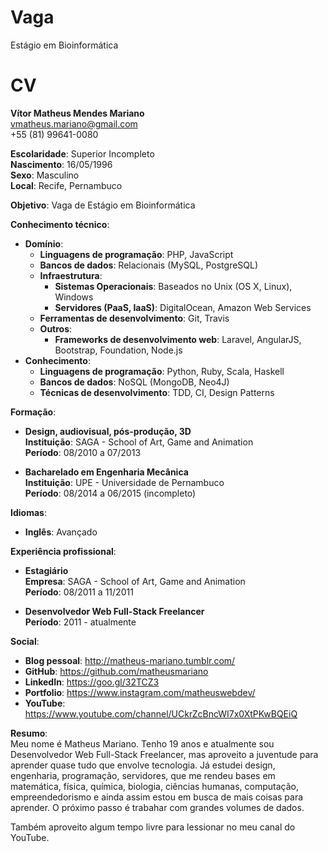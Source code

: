 Vaga
====

Estágio em Bioinformática


CV
==

**Vítor Matheus Mendes Mariano**  
vmatheus.mariano@gmail.com  
+55 (81) 99641-0080

**Escolaridade**: Superior Incompleto  
**Nascimento**: 16/05/1996  
**Sexo**: Masculino   
**Local**: Recife, Pernambuco

**Objetivo**: Vaga de Estágio em Bioinformática

**Conhecimento técnico**:
- **Domínio**:
  - **Linguagens de programação**: PHP, JavaScript
  - **Bancos de dados**: Relacionais (MySQL, PostgreSQL)
  - **Infraestrutura**:
    - **Sistemas Operacionais**: Baseados no Unix (OS X, Linux), Windows
    - **Servidores (PaaS, IaaS)**: DigitalOcean, Amazon Web Services
  - **Ferramentas de desenvolvimento**: Git, Travis
  - **Outros**:
    - **Frameworks de desenvolvimento web**: Laravel, AngularJS, Bootstrap, Foundation, Node.js
- **Conhecimento**:
    - **Linguagens de programação**: Python, Ruby, Scala, Haskell
    - **Bancos de dados**: NoSQL (MongoDB, Neo4J)
    - **Técnicas de desenvolvimento**: TDD, CI, Design Patterns

**Formação**:
- **Design, audiovisual, pós-produção, 3D**  
  **Instituição**: SAGA - School of Art, Game and Animation  
  **Período**: 08/2010 a 07/2013

- **Bacharelado em Engenharia Mecânica**  
  **Instituição**: UPE - Universidade de Pernambuco  
  **Período**: 08/2014 a 06/2015 (incompleto)

**Idiomas**:
- **Inglês**: Avançado

**Experiência profissional**:
- **Estagiário**  
  **Empresa**: SAGA - School of Art, Game and Animation  
  **Período**: 08/2011 a 11/2011

- **Desenvolvedor Web Full-Stack Freelancer**  
  **Período**: 2011 - atualmente

**Social**:
- **Blog pessoal**: http://matheus-mariano.tumblr.com/
- **GitHub**: https://github.com/matheusmariano
- **LinkedIn**: https://goo.gl/32TCZ3
- **Portfolio**: https://www.instagram.com/matheuswebdev/
- **YouTube**: https://www.youtube.com/channel/UCkrZcBncWI7x0XtPKwBQEiQ

**Resumo**:  
Meu nome é Matheus Mariano. Tenho 19 anos e atualmente sou Desenvolvedor Web Full-Stack Freelancer, mas aproveito a juventude para aprender quase tudo que envolve tecnologia. Já estudei design, engenharia, programação, servidores, que me rendeu bases em matemática, física, química, biologia, ciências humanas, computação, empreendedorismo e ainda assim estou em busca de mais coisas para aprender. O próximo passo é trabahar com grandes volumes de dados.

Também aproveito algum tempo livre para lessionar no meu canal do YouTube.
